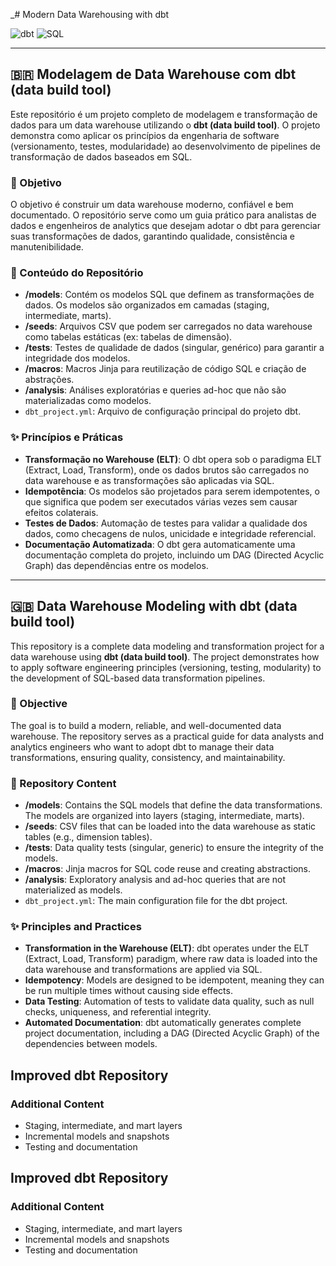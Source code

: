_# Modern Data Warehousing with dbt

![dbt](https://img.shields.io/badge/dbt-FF694B?style=for-the-badge&logo=dbt&logoColor=white) ![SQL](https://img.shields.io/badge/SQL-025E8C?style=for-the-badge&logo=sql&logoColor=white)

---

## 🇧🇷 Modelagem de Data Warehouse com dbt (data build tool)

Este repositório é um projeto completo de modelagem e transformação de dados para um data warehouse utilizando o **dbt (data build tool)**. O projeto demonstra como aplicar os princípios da engenharia de software (versionamento, testes, modularidade) ao desenvolvimento de pipelines de transformação de dados baseados em SQL.

### 🎯 Objetivo

O objetivo é construir um data warehouse moderno, confiável e bem documentado. O repositório serve como um guia prático para analistas de dados e engenheiros de analytics que desejam adotar o dbt para gerenciar suas transformações de dados, garantindo qualidade, consistência e manutenibilidade.

### 📂 Conteúdo do Repositório

*   **/models**: Contém os modelos SQL que definem as transformações de dados. Os modelos são organizados em camadas (staging, intermediate, marts).
*   **/seeds**: Arquivos CSV que podem ser carregados no data warehouse como tabelas estáticas (ex: tabelas de dimensão).
*   **/tests**: Testes de qualidade de dados (singular, genérico) para garantir a integridade dos modelos.
*   **/macros**: Macros Jinja para reutilização de código SQL e criação de abstrações.
*   **/analysis**: Análises exploratórias e queries ad-hoc que não são materializadas como modelos.
*   `dbt_project.yml`: Arquivo de configuração principal do projeto dbt.

### ✨ Princípios e Práticas

*   **Transformação no Warehouse (ELT)**: O dbt opera sob o paradigma ELT (Extract, Load, Transform), onde os dados brutos são carregados no data warehouse e as transformações são aplicadas via SQL.
*   **Idempotência**: Os modelos são projetados para serem idempotentes, o que significa que podem ser executados várias vezes sem causar efeitos colaterais.
*   **Testes de Dados**: Automação de testes para validar a qualidade dos dados, como checagens de nulos, unicidade e integridade referencial.
*   **Documentação Automatizada**: O dbt gera automaticamente uma documentação completa do projeto, incluindo um DAG (Directed Acyclic Graph) das dependências entre os modelos.

---

## 🇬🇧 Data Warehouse Modeling with dbt (data build tool)

This repository is a complete data modeling and transformation project for a data warehouse using **dbt (data build tool)**. The project demonstrates how to apply software engineering principles (versioning, testing, modularity) to the development of SQL-based data transformation pipelines.

### 🎯 Objective

The goal is to build a modern, reliable, and well-documented data warehouse. The repository serves as a practical guide for data analysts and analytics engineers who want to adopt dbt to manage their data transformations, ensuring quality, consistency, and maintainability.

### 📂 Repository Content

*   **/models**: Contains the SQL models that define the data transformations. The models are organized into layers (staging, intermediate, marts).
*   **/seeds**: CSV files that can be loaded into the data warehouse as static tables (e.g., dimension tables).
*   **/tests**: Data quality tests (singular, generic) to ensure the integrity of the models.
*   **/macros**: Jinja macros for SQL code reuse and creating abstractions.
*   **/analysis**: Exploratory analysis and ad-hoc queries that are not materialized as models.
*   `dbt_project.yml`: The main configuration file for the dbt project.

### ✨ Principles and Practices

*   **Transformation in the Warehouse (ELT)**: dbt operates under the ELT (Extract, Load, Transform) paradigm, where raw data is loaded into the data warehouse and transformations are applied via SQL.
*   **Idempotency**: Models are designed to be idempotent, meaning they can be run multiple times without causing side effects.
*   **Data Testing**: Automation of tests to validate data quality, such as null checks, uniqueness, and referential integrity.
*   **Automated Documentation**: dbt automatically generates complete project documentation, including a DAG (Directed Acyclic Graph) of the dependencies between models.

## Improved dbt Repository

### Additional Content
- Staging, intermediate, and mart layers
- Incremental models and snapshots
- Testing and documentation
## Improved dbt Repository

### Additional Content
- Staging, intermediate, and mart layers
- Incremental models and snapshots
- Testing and documentation
